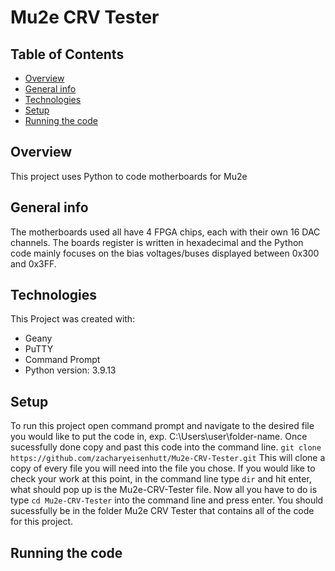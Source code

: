 # Mu2e CRV Tester
## Table of Contents
* [Overview](#overview)
* [General info](#general-info)
* [Technologies](#technologies)
* [Setup](#setup)
* [Running the code](#running-the-code)
## Overview 
This project uses Python to code motherboards for Mu2e 
## General info 
The motherboards used all have 4 FPGA chips, each with their own 16 DAC channels. The boards register is written in hexadecimal and the Python code mainly focuses on the bias voltages/buses displayed between 0x300 and 0x3FF. 
## Technologies 
This Project was created with:
* Geany 
* PuTTY
* Command Prompt 
* Python version: 3.9.13
## Setup 
To run this project open command prompt and navigate to the desired file you would like to put the code in,
exp. C:\Users\user\folder-name. Once sucessfully done copy and past this code into the command line.
`git clone https://github.com/zacharyeisenhutt/Mu2e-CRV-Tester.git`
This will clone a copy of every file you will need into the file you chose.
If you would like to check your work at this point, in the command line type `dir` and hit enter, what should pop up is the Mu2e-CRV-Tester file.
Now all you have to do is type `cd Mu2e-CRV-Tester` into the command line and press enter.
You should sucessfully be in the folder Mu2e CRV Tester that contains all of the code for this project. 
## Running the code 


